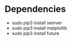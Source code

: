 # Dependencies

* sudo pip3 install semver
* sudo pip3 install matplotlib
* sudo pip3 install future
